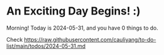 # An Exciting Day Begins! :)

Morning! Today is 2024-05-31, and you have 0 things to do.

Check https://raw.githubusercontent.com/cauliyang/to-do-list/main/todos/2024-05-31.md